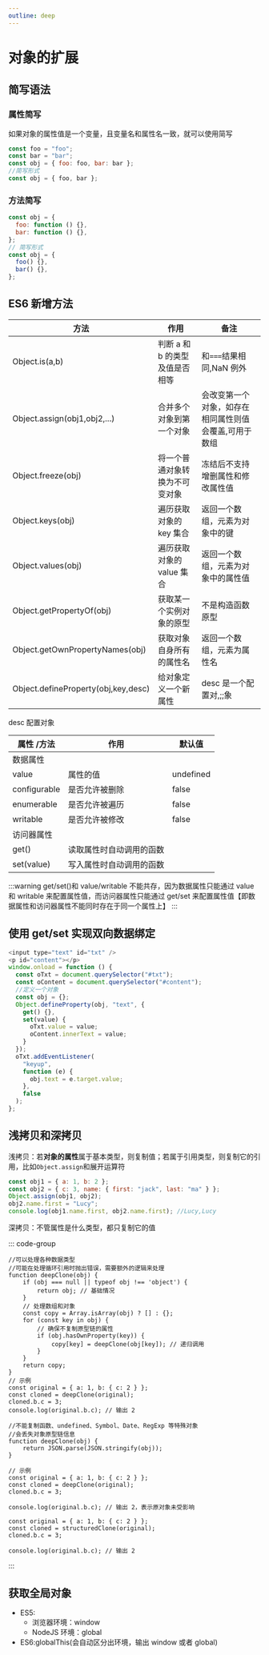 ```yaml
---
outline: deep
---
```


# 对象的扩展

## 简写语法

### 属性简写

如果对象的属性值是一个变量，且变量名和属性名一致，就可以使用简写

```js
const foo = "foo";
const bar = "bar";
const obj = { foo: foo, bar: bar };
//简写形式
const obj = { foo, bar };
```

### 方法简写

```js
const obj = {
  foo: function () {},
  bar: function () {},
};
// 简写形式
const obj = {
  foo() {},
  bar() {},
};
```

## ES6 新增方法

| 方法                                | 作用                           | 备注                                                  |
| ----------------------------------- | ------------------------------ | ----------------------------------------------------- |
| Object.is(a,b)                      | 判断 a 和 b 的类型及值是否相等 | 和`===`结果相同,NaN 例外                              |
| Object.assign(obj1,obj2,...)        | 合并多个对象到第一个对象       | 会改变第一个对象，如存在相同属性则值会覆盖,可用于数组 |
| Object.freeze(obj)                  | 将一个普通对象转换为不可变对象 | 冻结后不支持增删属性和修改属性值                      |
| Object.keys(obj)                    | 遍历获取对象的 key 集合        | 返回一个数组，元素为对象中的键                        |
| Object.values(obj)                  | 遍历获取对象的 value 集合      | 返回一个数组，元素为对象中的属性值                    |
| Object.getPropertyOf(obj)           | 获取某一个实例对象的原型       | 不是构造函数原型                                      |
| Object.getOwnPropertyNames(obj)     | 获取对象自身所有的属性名       | 返回一个数组，元素为属性名                            |
| Object.defineProperty(obj,key,desc) | 给对象定义一个新属性           | desc 是一个配置对,;;象                                |

desc 配置对象

| 属性 /方法   | 作用                     | 默认值    |
| ------------ | ------------------------ | --------- |
| 数据属性     |
| value        | 属性的值                 | undefined |
| configurable | 是否允许被删除           | false     |
| enumerable   | 是否允许被遍历           | false     |
| writable     | 是否允许被修改           | false     |
| 访问器属性   |
| get()        | 读取属性时自动调用的函数 |           |
| set(value)   | 写入属性时自动调用的函数 |           |

:::warning
get/set()和 value/writable 不能共存，因为数据属性只能通过 value 和 writable 来配置属性值，而访问器属性只能通过 get/set 来配置属性值【即数据属性和访问器属性不能同时存在于同一个属性上】
:::

## 使用 get/set 实现双向数据绑定

```js
<input type="text" id="txt" />
<p id="content"></p>
window.onload = function () {
  const oTxt = document.querySelector("#txt");
  const oContent = document.querySelector("#content");
  //定义一个对象
  const obj = {};
  Object.defineProperty(obj, "text", {
    get() {},
    set(value) {
      oTxt.value = value;
      oContent.innerText = value;
    }
  });
  oTxt.addEventListener(
    "keyup",
    function (e) {
      obj.text = e.target.value;
    },
    false
  );
};
```

## 浅拷贝和深拷贝

浅拷贝：若**对象的属性**属于基本类型，则复制值；若属于引用类型，则复制它的引用，比如`Object.assign`和展开运算符

```js
const obj1 = { a: 1, b: 2 };
const obj2 = { c: 3, name: { first: "jack", last: "ma" } };
Object.assign(obj1, obj2);
obj2.name.first = "Lucy";
console.log(obj1.name.first, obj2.name.first); //Lucy,Lucy
```

深拷贝：不管属性是什么类型，都只复制它的值

::: code-group

```js[递归]
//可以处理各种数据类型
//可能在处理循环引用时抛出错误，需要额外的逻辑来处理
function deepClone(obj) {
    if (obj === null || typeof obj !== 'object') {
        return obj; // 基础情况
    }
    // 处理数组和对象
    const copy = Array.isArray(obj) ? [] : {};
    for (const key in obj) {
        // 确保不复制原型链的属性
        if (obj.hasOwnProperty(key)) {
            copy[key] = deepClone(obj[key]); // 递归调用
        }
    }
    return copy;
}
// 示例
const original = { a: 1, b: { c: 2 } };
const cloned = deepClone(original);
cloned.b.c = 3;
console.log(original.b.c); // 输出 2
```

```js[json]
//不能复制函数、undefined、Symbol、Date、RegExp 等特殊对象
//会丢失对象原型链信息
function deepClone(obj) {
    return JSON.parse(JSON.stringify(obj));
}

// 示例
const original = { a: 1, b: { c: 2 } };
const cloned = deepClone(original);
cloned.b.c = 3;

console.log(original.b.c); // 输出 2，表示原对象未受影响

```

```js[structuredClone]
const original = { a: 1, b: { c: 2 } };
const cloned = structuredClone(original);
cloned.b.c = 3;

console.log(original.b.c); // 输出 2

```

:::

## 获取全局对象

- ES5:
  - 浏览器环境：window
  - NodeJS 环境：global
- ES6:globalThis(会自动区分出环境，输出 window 或者 global)
